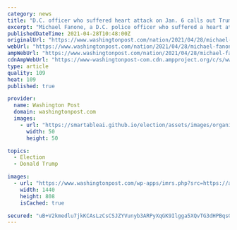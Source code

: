 ```yaml
---
category: news
title: "D.C. officer who suffered heart attack on Jan. 6 calls out Trump for downplaying ‘brutal, savage’ riot"
excerpt: "Michael Fanone, a D.C. police officer who suffered a heart attack and concussion in the insurrection, criticized former president Donald Trump and other politicians for downplaying the severity of the Jan."
publishedDateTime: 2021-04-28T10:48:00Z
originalUrl: "https://www.washingtonpost.com/nation/2021/04/28/michael-fanone-trump-gop-riots/"
webUrl: "https://www.washingtonpost.com/nation/2021/04/28/michael-fanone-trump-gop-riots/"
ampWebUrl: "https://www.washingtonpost.com/nation/2021/04/28/michael-fanone-trump-gop-riots/?outputType=amp"
cdnAmpWebUrl: "https://www-washingtonpost-com.cdn.ampproject.org/c/s/www.washingtonpost.com/nation/2021/04/28/michael-fanone-trump-gop-riots/?outputType=amp"
type: article
quality: 109
heat: 109
published: true

provider:
  name: Washington Post
  domain: washingtonpost.com
  images:
    - url: "https://smartableai.github.io/election/assets/images/organizations/washingtonpost.com-50x50.jpg"
      width: 50
      height: 50

topics:
  - Election
  - Donald Trump

images:
  - url: "https://www.washingtonpost.com/wp-apps/imrs.php?src=https://arc-anglerfish-washpost-prod-washpost.s3.amazonaws.com/public/KAPW7QCC5BESROR3ESOVZH2QP4.png&w=1440"
    width: 1440
    height: 808
    isCached: true

secured: "uB+V2kmedlu7jkKCAsLzCsCSJZYVunyb3ARPyXqGK9Ilgga5XQvTG3dHPBqsGHICUlXrzOCH8MmwpGxlUZ8zZNYuM2EQgqvzXzNKA3l8V/3Qk6ZXOc9gYLmX8iNb+Us84UvnGNRJL3jfQ0CYy/J3knt3xC1r7aXvtT8cRD97RIE6pDS0q9e+20pRMtkGAYzWr1y1a2TwmJGoyYwfN8Ygtz5NLSKCCQ+d6HRztlwXNssQSOFtEnS82/94sdGWZgf23Q0GMCBCiQjhSg8ZetFzS6GqZ8yObAjv+s3Obms3WEhv2UgUK6/XFMLE5R25eR29JyYcp5v8/eTM5Q+VURa0I4v0kVL3M09TRdn7m6aTonE=;/9Xyr/EN3mQhfz8G6N7Wzg=="
---
```



